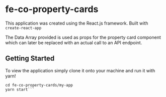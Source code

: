 # fe-co-property-cards

This application was created using the React.js framework. Built with
`create-react-app`

The Data Array provided is used as props for the property card component which can later be replaced with an actual call to an API endpoint.

## Getting Started

To view the application simply clone it onto your machine and run it with yarn!
```git clone https://github.com/tomdaniels/fe-co-property-cards
cd fe-co-property-cards/my-app
yarn start```
